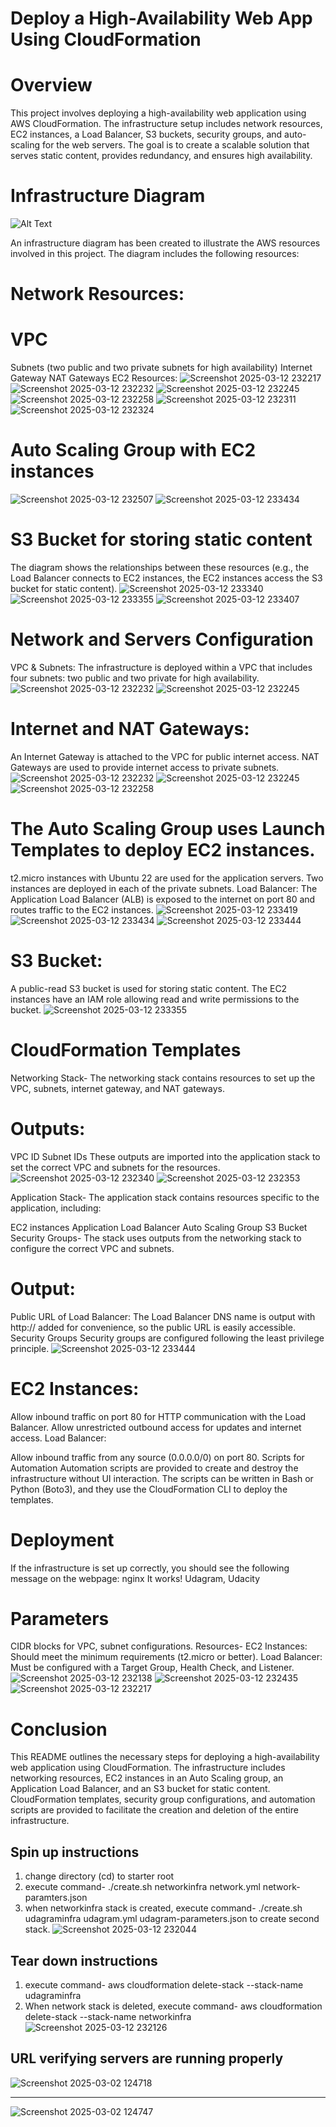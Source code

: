 # Deploy a High-Availability Web App Using CloudFormation

# Overview
This project involves deploying a high-availability web application using AWS CloudFormation. The infrastructure setup includes network resources, EC2 instances, a Load Balancer, S3 buckets, security groups, and auto-scaling for the web servers. The goal is to create a scalable solution that serves static content, provides redundancy, and ensures high availability.

# Infrastructure Diagram

![Alt Text](devops-IaC-diagram.jpg)

An infrastructure diagram has been created to illustrate the AWS resources involved in this project. The diagram includes the following resources:

# Network Resources:

# VPC
Subnets (two public and two private subnets for high availability)
Internet Gateway
NAT Gateways
EC2 Resources:
![Screenshot 2025-03-12 232217](https://github.com/user-attachments/assets/e205fefd-d2e5-44fd-91fe-b5be7cbe014d)
![Screenshot 2025-03-12 232232](https://github.com/user-attachments/assets/d0dec738-3e7a-4833-bfbd-e82765314075)
![Screenshot 2025-03-12 232245](https://github.com/user-attachments/assets/31493c22-bdea-44ef-9a97-f268e06f6e0a)
![Screenshot 2025-03-12 232258](https://github.com/user-attachments/assets/34975983-7169-476e-a47e-dfb52e586a12)
![Screenshot 2025-03-12 232311](https://github.com/user-attachments/assets/29bc6541-964a-4e98-8fef-d249c8272673)
![Screenshot 2025-03-12 232324](https://github.com/user-attachments/assets/214c0b32-5f77-40cd-9c7a-5e26635f3284)

# Auto Scaling Group with EC2 instances

![Screenshot 2025-03-12 232507](https://github.com/user-attachments/assets/37d649b9-a03d-4122-89b0-436ab9dbe454)
![Screenshot 2025-03-12 233434](https://github.com/user-attachments/assets/1cd65ffd-cf4b-455c-a547-34f156407f35)


# S3 Bucket for storing static content
The diagram shows the relationships between these resources (e.g., the Load Balancer connects to EC2 instances, the EC2 instances access the S3 bucket for static content).
![Screenshot 2025-03-12 233340](https://github.com/user-attachments/assets/19b565e3-d870-44b2-b2c5-09dc6ee309fd)
![Screenshot 2025-03-12 233355](https://github.com/user-attachments/assets/8e97db73-e38e-43de-a01b-63cead80ce68)
![Screenshot 2025-03-12 233407](https://github.com/user-attachments/assets/6dca2237-07d2-4e0a-a716-0ee5e4785a7a)


# Network and Servers Configuration
VPC & Subnets:
The infrastructure is deployed within a VPC that includes four subnets: two public and two private for high availability.
![Screenshot 2025-03-12 232232](https://github.com/user-attachments/assets/af021c67-b397-4de3-aff3-1d074ffb75c7)
![Screenshot 2025-03-12 232245](https://github.com/user-attachments/assets/2906e1ef-9337-4a00-b137-d2cf7ac3bd07)


# Internet and NAT Gateways:

An Internet Gateway is attached to the VPC for public internet access.
NAT Gateways are used to provide internet access to private subnets.
![Screenshot 2025-03-12 232232](https://github.com/user-attachments/assets/710535b7-0051-43cd-b590-931f7aaff99a)
![Screenshot 2025-03-12 232245](https://github.com/user-attachments/assets/7fa484b6-89f5-4b41-a6ef-fa8f347ae799)
![Screenshot 2025-03-12 232258](https://github.com/user-attachments/assets/876b4ef1-4f4a-4ee3-b737-5ab3a481f371)


# The Auto Scaling Group uses Launch Templates to deploy EC2 instances.
t2.micro instances with Ubuntu 22 are used for the application servers.
Two instances are deployed in each of the private subnets.
Load Balancer:
The Application Load Balancer (ALB) is exposed to the internet on port 80 and routes traffic to the EC2 instances.
![Screenshot 2025-03-12 233419](https://github.com/user-attachments/assets/338afdda-1d8a-41c8-a3cd-61d3d82e6e44)
![Screenshot 2025-03-12 233434](https://github.com/user-attachments/assets/fbeb05f9-5fab-4783-b738-fea3ee4ab43d)
![Screenshot 2025-03-12 233444](https://github.com/user-attachments/assets/24e7a083-6a34-4e43-971a-91372a43dc98)


# S3 Bucket:
A public-read S3 bucket is used for storing static content. The EC2 instances have an IAM role allowing read and write permissions to the bucket.
![Screenshot 2025-03-12 233355](https://github.com/user-attachments/assets/8f1ca37e-4e6a-4bc5-9e1e-72d60d26c385)

# CloudFormation Templates
Networking Stack-
The networking stack contains resources to set up the VPC, subnets, internet gateway, and NAT gateways.

# Outputs:

VPC ID
Subnet IDs
These outputs are imported into the application stack to set the correct VPC and subnets for the resources.
![Screenshot 2025-03-12 232340](https://github.com/user-attachments/assets/040059d0-6dea-4dcd-aa54-f0ce67076e29)
![Screenshot 2025-03-12 232353](https://github.com/user-attachments/assets/c813863f-e8ba-45b7-a93b-31be10c90c7e)



Application Stack-
The application stack contains resources specific to the application, including:

EC2 instances
Application Load Balancer
Auto Scaling Group
S3 Bucket
Security Groups-
The stack uses outputs from the networking stack to configure the correct VPC and subnets.

# Output:

Public URL of Load Balancer:
The Load Balancer DNS name is output with http:// added for convenience, so the public URL is easily accessible.
Security Groups
Security groups are configured following the least privilege principle.
![Screenshot 2025-03-12 233444](https://github.com/user-attachments/assets/5d40c048-9b06-43f4-8146-f4ad1b7ac5a3)


# EC2 Instances:

Allow inbound traffic on port 80 for HTTP communication with the Load Balancer.
Allow unrestricted outbound access for updates and internet access.
Load Balancer:

Allow inbound traffic from any source (0.0.0.0/0) on port 80.
Scripts for Automation
Automation scripts are provided to create and destroy the infrastructure without UI interaction. The scripts can be written in Bash or Python (Boto3), and they use the CloudFormation CLI to deploy the templates.

# Deployment
If the infrastructure is set up correctly, you should see the following message on the webpage:
nginx
It works! Udagram, Udacity

# Parameters
CIDR blocks for VPC, subnet configurations.
Resources-
EC2 Instances: Should meet the minimum requirements (t2.micro or better).
Load Balancer: Must be configured with a Target Group, Health Check, and Listener.
![Screenshot 2025-03-12 232138](https://github.com/user-attachments/assets/04937fb7-e89a-4a39-bcf2-7c8c7abf26e6)
![Screenshot 2025-03-12 232435](https://github.com/user-attachments/assets/308222f7-9dd4-4fed-9141-d81d209b90dd)
![Screenshot 2025-03-12 232217](https://github.com/user-attachments/assets/d9e77691-2847-4547-be64-e8c9ad0b6f06)


# Conclusion
This README outlines the necessary steps for deploying a high-availability web application using CloudFormation. The infrastructure includes networking resources, EC2 instances in an Auto Scaling group, an Application Load Balancer, and an S3 bucket for static content. CloudFormation templates, security group configurations, and automation scripts are provided to facilitate the creation and deletion of the entire infrastructure.

## Spin up instructions
1. change directory (cd) to starter root
2. execute command- ./create.sh networkinfra network.yml network-paramters.json
3. when networkinfra stack is created, execute command- ./create.sh udagraminfra udagram.yml udagram-parameters.json to create second stack.
 ![Screenshot 2025-03-12 232044](https://github.com/user-attachments/assets/ef24c913-3220-464e-8a4d-c73d3f06ab83)
   

## Tear down instructions
1. execute command- aws cloudformation delete-stack --stack-name udagraminfra
2. When network stack is deleted, execute command- aws cloudformation delete-stack --stack-name networkinfra
![Screenshot 2025-03-12 232126](https://github.com/user-attachments/assets/abe4bfc1-4435-42ed-858d-6191b93ea4bc)


## URL verifying servers are running properly

![Screenshot 2025-03-02 124718](https://github.com/user-attachments/assets/24bb5ad4-0855-43eb-b69c-d4ed31413b1d)

---

![Screenshot 2025-03-02 124747](https://github.com/user-attachments/assets/5992a2eb-1904-47a6-926e-2956102605ed)
